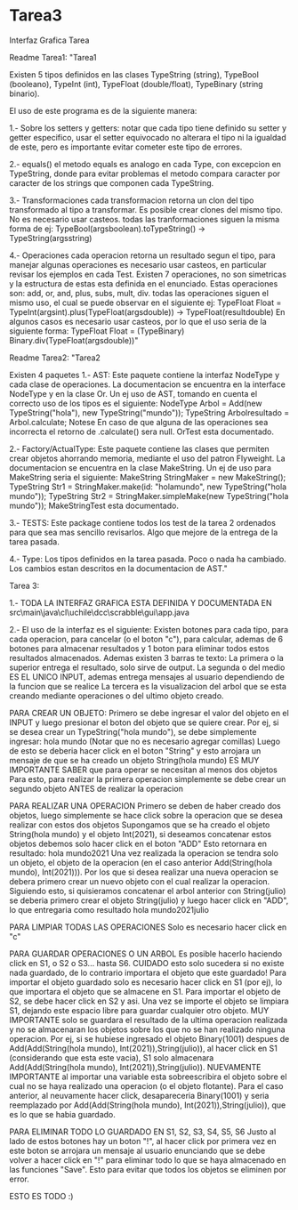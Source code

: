 # Tarea3
Interfaz Grafica Tarea

Readme Tarea1:
"Tarea1

Existen 5 tipos definidos en las clases TypeString (string), TypeBool (booleano), TypeInt (int), TypeFloat (double/float), TypeBinary (string binario).

El uso de este programa es de la siguiente manera:

1.- Sobre los setters y getters: notar que cada tipo tiene definido su setter y getter especifico, usar el setter equivocado no alterara el tipo ni la igualdad de este, pero es importante evitar cometer este tipo de errores.

2.- equals() el metodo equals es analogo en cada Type, con excepcion en TypeString, donde para evitar problemas el metodo compara caracter por caracter de los strings que componen cada TypeString.

3.- Transformaciones cada transformacion retorna un clon del tipo transformado al tipo a transformar. Es posible crear clones del mismo tipo. No es necesario usar casteos. todas las tranformaciones siguen la misma forma de ej: TypeBool(argsboolean).toTypeString() -> TypeString(argsstring)

4.- Operaciones cada operacion retorna un resultado segun el tipo, para manejar algunas operaciones es necesario usar casteos, en particular revisar los ejemplos en cada Test. Existen 7 operaciones, no son simetricas y la estructura de estas esta definida en el enunciado. Estas operaciones son: add, or, and, plus, subs, mult, div. todas las operaciones siguen el mismo uso, el cual se puede observar en el siguiente ej: TypeFloat Float = TypeInt(argsint).plus(TypeFloat(argsdouble)) -> TypeFloat(resultdouble) En algunos casos es necesario usar casteos, por lo que el uso seria de la siguiente forma: TypeFloat Float = (TypeBinary) Binary.div(TypeFloat(argsdouble))"

Readme Tarea2:
"Tarea2

Existen 4 paquetes 1.- AST: Este paquete contiene la interfaz NodeType y cada clase de operaciones. La documentacion se encuentra en la interface NodeType y en la clase Or. Un ej uso de AST, tomando en cuenta el correcto uso de los tipos es el siguiente: NodeType Arbol = Add(new TypeString("hola"), new TypeString("mundo")); TypeString Arbolresultado = Arbol.calculate; Notese En caso de que alguna de las operaciones sea incorrecta el retorno de .calculate() sera null. OrTest esta documentado.

2.- Factory/ActualType: Este paquete contiene las clases que permiten crear objetos ahorrando memoria, mediante el uso del patron Flyweight. La documentacion se encuentra en la clase MakeString. Un ej de uso para MakeString seria el siguiente: MakeString StringMaker = new MakeString(); TypeString Str1 = StringMaker.make(id: "holamundo", new TypeString("hola mundo")); TypeString Str2 = StringMaker.simpleMake(new TypeString("hola mundo")); MakeStringTest esta documentado.

3.- TESTS: Este package contiene todos los test de la tarea 2 ordenados para que sea mas sencillo revisarlos. Algo que mejore de la entrega de la tarea pasada.

4.- Type: Los tipos definidos en la tarea pasada. Poco o nada ha cambiado. Los cambios estan descritos en la documentacion de AST."

Tarea 3:

1.- TODA LA INTERFAZ GRAFICA ESTA DEFINIDA Y DOCUMENTADA EN src\main\java\cl\uchile\dcc\scrabble\gui\app.java

2.- El uso de la interfaz es el siguiente:
Existen botones para cada tipo, para cada operacion, para cancelar (o el boton "c"), para calcular, ademas de 6 botones para almacenar resultados y 1 boton para eliminar todos estos resultados almacenados.
Ademas existen 3 barras te texto:
  La primera o la superior entrega el resultado, solo sirve de output.
  La segunda o del medio ES EL UNICO INPUT, ademas entrega mensajes al usuario dependiendo de la funcion que se realice
  La tercera es la visualizacion del arbol que se esta creando mediante operaciones o del ultimo objeto creado.

PARA CREAR UN OBJETO:
  Primero se debe ingresar el valor del objeto en el INPUT y luego presionar el boton del objeto que se quiere crear. Por ej, si se desea crear un TypeString("hola mundo"), se debe simplemente ingresar:
  hola mundo
  (Notar que no es necesario agregar comillas)
  Luego de esto se deberia hacer click en el boton "String" y esto arrojara un mensaje de que se ha creado un objeto String(hola mundo)
  ES MUY IMPORTANTE SABER que para operar se necesitan al menos dos objetos
  Para esto, para realizar la primera operacion simplemente se debe crear un segundo objeto ANTES de realizar la operacion
  
PARA REALIZAR UNA OPERACION
  Primero se deben de haber creado dos objetos, luego simplemente se hace click sobre la operacion que se desea realizar con estos dos objetos
  Supongamos que se ha creado el objeto String(hola mundo) y el objeto Int(2021), si deseamos concatenar estos objetos debemos solo hacer click en el boton "ADD"
  Esto retornara en resultado:
  hola mundo2021
  Una vez realizada la operacion se tendra solo un objeto, el objeto de la operacion (en el caso anterior Add(String(hola mundo), Int(2021))). Por los que si desea realizar una nueva operacion se debera primero crear un nuevo objeto con el cual realizar la operacion. Siguiendo esto, si quisieramos concatenar el arbol anterior con String(julio) se deberia primero crear el objeto String(julio) y luego hacer click en "ADD", lo que entregaria como resultado
  hola mundo2021julio
  
PARA LIMPIAR TODAS LAS OPERACIONES
  Solo es necesario hacer click en "c"

PARA GUARDAR OPERACIONES O UN ARBOL
  Es posible hacerlo haciendo click en S1, o S2 o S3... hasta S6. CUIDADO esto solo sucedera si no existe nada guardado, de lo contrario importara el objeto que este guardado!
  Para importar el objeto guardado solo es necesario hacer click en S1 (por ej), lo que importara el objeto que se almacene en S1. Para importar el objeto de S2, se debe hacer click en S2 y asi. Una vez se importe el objeto se limpiara S1, dejando este espacio libre para guardar cualquier otro objeto.
  MUY IMPORTANTE solo se guardara el resultado de la ultima operacion realizada y no se almacenaran los objetos sobre los que no se han realizado ninguna operacion.
  Por ej, si se hubiese ingresado el objeto Binary(1001) despues de Add(Add(String(hola mundo), Int(2021)),String(julio)), al hacer click en S1 (considerando que esta este vacia),
S1 solo almacenara Add(Add(String(hola mundo), Int(2021)),String(julio)).
  NUEVAMENTE IMPORTANTE al importar una variable esta sobreescribira el objeto sobre el cual no se haya realizado una operacion (o el objeto flotante). Para el caso anterior, al neuvamente hacer click, desapareceria Binary(1001) y seria reemplazado por Add(Add(String(hola mundo), Int(2021)),String(julio)), que es lo que se habia guardado.
  
PARA ELIMINAR TODO LO GUARDADO EN S1, S2, S3, S4, S5, S6
  Justo al lado de estos botones hay un boton "!", al hacer click por primera vez en este boton se arrojara un mensaje al usuario enunciando que se debe volver a hacer click en "!" para eliminar todo lo que se haya almacenado en las funciones "Save". Esto para evitar que todos los objetos se eliminen por error.
  
ESTO ES TODO :)
